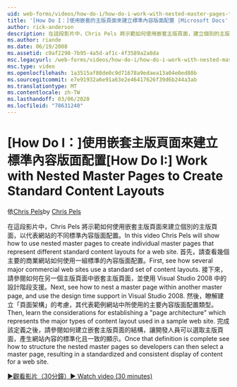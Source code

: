 ```yaml
---
uid: web-forms/videos/how-do-i/how-do-i-work-with-nested-master-pages-to-create-standard-content-layouts
title: '[How Do I：]使用嵌套的主版頁面來建立標準內容版面配置 |Microsoft Docs'
author: rick-anderson
description: 在這段影片中，Chris Pels 將示範如何使用嵌套主版頁面，建立個別的主版頁面，分別代表一種不同的標準內容版面配置
ms.author: riande
ms.date: 06/19/2008
ms.assetid: c9af2298-7b95-4a5d-af1c-4f3589a2a8da
msc.legacyurl: /web-forms/videos/how-do-i/how-do-i-work-with-nested-master-pages-to-create-standard-content-layouts
msc.type: video
ms.openlocfilehash: 1a3515af80de0c9d71678a9edaea13a04e0ed80b
ms.sourcegitcommit: e7e91932a6e91a63e2e46417626f39d6b244a3ab
ms.translationtype: MT
ms.contentlocale: zh-TW
ms.lasthandoff: 03/06/2020
ms.locfileid: "78631240"
---
```

# <a name="how-do-i-work-with-nested-master-pages-to-create-standard-content-layouts"></a><span data-ttu-id="94f29-103">[How Do I：]使用嵌套主版頁面來建立標準內容版面配置</span><span class="sxs-lookup"><span data-stu-id="94f29-103">[How Do I:] Work with Nested Master Pages to Create Standard Content Layouts</span></span>

<span data-ttu-id="94f29-104">依[Chris Pels](https://twitter.com/chrispels)</span><span class="sxs-lookup"><span data-stu-id="94f29-104">by [Chris Pels](https://twitter.com/chrispels)</span></span>

<span data-ttu-id="94f29-105">在這段影片中，Chris Pels 將示範如何使用嵌套主版頁面來建立個別的主版頁面，以代表網站的不同標準內容版面配置。</span><span class="sxs-lookup"><span data-stu-id="94f29-105">In this video Chris Pels will show how to use nested master pages to create individual master pages that represent different standard content layouts for a web site.</span></span> <span data-ttu-id="94f29-106">首先，請查看幾個主要的商業網站如何使用一組標準的內容版面配置。</span><span class="sxs-lookup"><span data-stu-id="94f29-106">First, see how several major commercial web sites use a standard set of content layouts.</span></span> <span data-ttu-id="94f29-107">接下來，請參閱如何在另一個主版頁面中嵌套主版頁面，並使用 Visual Studio 2008 中的設計階段支援。</span><span class="sxs-lookup"><span data-stu-id="94f29-107">Next, see how to nest a master page within another master page, and use the design time support in Visual Studio 2008.</span></span> <span data-ttu-id="94f29-108">然後，瞭解建立「頁面架構」的考慮，其代表範例網站中所使用的主要內容版面配置類型。</span><span class="sxs-lookup"><span data-stu-id="94f29-108">Then, learn the considerations for establishing a "page architecture" which represents the major types of content layout used in a sample web site.</span></span> <span data-ttu-id="94f29-109">完成該定義之後，請參閱如何建立嵌套主版頁面的結構，讓開發人員可以選取主版頁面，產生網站內容的標準化且一致的顯示。</span><span class="sxs-lookup"><span data-stu-id="94f29-109">Once that definition is complete see how to structure the nested master pages so developers can then select a master page, resulting in a standardized and consistent display of content for a web site.</span></span>

[<span data-ttu-id="94f29-110">&#9654;觀看影片（30分鐘）</span><span class="sxs-lookup"><span data-stu-id="94f29-110">&#9654; Watch video (30 minutes)</span></span>](https://channel9.msdn.com/Blogs/ASP-NET-Site-Videos/how-do-i-work-with-nested-master-pages-to-create-standard-content-layouts)
